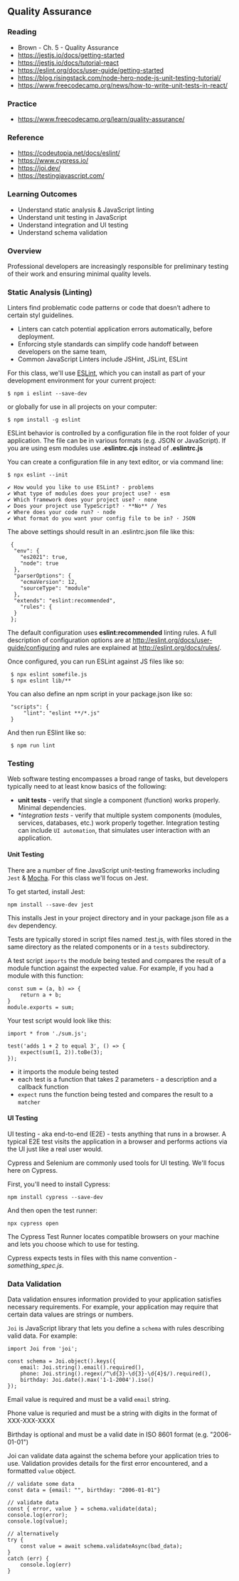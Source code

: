 ## Quality Assurance

### Reading

- Brown - Ch. 5 - Quality Assurance
- https://jestjs.io/docs/getting-started
- https://jestjs.io/docs/tutorial-react
- https://eslint.org/docs/user-guide/getting-started 
- https://blog.risingstack.com/node-hero-node-js-unit-testing-tutorial/
- https://www.freecodecamp.org/news/how-to-write-unit-tests-in-react/

### Practice

- https://www.freecodecamp.org/learn/quality-assurance/

### Reference
- https://codeutopia.net/docs/eslint/
- https://www.cypress.io/
- https://joi.dev/
- https://testingjavascript.com/

### Learning Outcomes

- Understand static analysis & JavaScript linting
- Understand unit testing in JavaScript
- Understand integration and UI testing
- Understand schema validation

### Overview

Professional developers are increasingly responsible for preliminary testing of their work and ensuring minimal quality levels.


### Static Analysis (Linting)

Linters find problematic code patterns or code that doesn’t adhere to certain styl guidelines.

- Linters can catch potential application errors automatically, before deployment.
- Enforcing style standards can simplify code handoff between developers on the same team,
- Common JavaScript Linters include JSHint, JSLint, ESLint

For this class, we'll use [ESLint](http://eslint.org/>), which you can install as part of your development environment for your current project:

    $ npm i eslint --save-dev

or globally for use in all projects on your computer:

    $ npm install -g eslint

ESLint behavior is controlled by a configuration file in the root folder of your application. The file can be in various formats (e.g. JSON or JavaScript). If you are using esm modules use **.eslintrc.cjs** instead of **.eslintrc.js**

You can create a configuration file in any text editor, or via command line:

    $ npx eslint --init

    ✔ How would you like to use ESLint? · problems
    ✔ What type of modules does your project use? · esm
    ✔ Which framework does your project use? · none
    ✔ Does your project use TypeScript? · **No** / Yes
    ✔ Where does your code run? · node
    ✔ What format do you want your config file to be in? · JSON

The above settings should result in an .eslintrc.json file like this:

     {
      "env": {
        "es2021": true,
        "node": true
      },
      "parserOptions": {
        "ecmaVersion": 12,
        "sourceType": "module"
      },
      "extends": "eslint:recommended",
        "rules": {
      }
     };

The default configuration uses **eslint:recommended** linting rules. A full description of configuration options are at http://eslint.org/docs/user-guide/configuring and rules are explained at http://eslint.org/docs/rules/. 

Once configured, you can run ESLint against JS files like so:

     $ npx eslint somefile.js
     $ npx eslint lib/**

You can also define an npm script in your package.json like so:

     "scripts": {
         "lint": "eslint **/*.js" 
     } 

And then run ESlint like so:

     $ npm run lint


### Testing

Web software testing encompasses a broad range of tasks, but developers typically need to at least know basics of the following:

- **unit tests** - verify that single a component (function) works properly. Minimal dependencies.
- **integration tests* - verify that multiple system components (modules, services, databases, etc.) work properly together. Integration testing can include `UI automation`, that simulates user interaction with an application.

#### Unit Testing

There are a number of fine JavaScript unit-testing frameworks including `Jest` & [Mocha](https://mochajs.org/). For this class we'll focus on Jest.

To get started, install Jest:

    npm install --save-dev jest

This installs Jest in your project directory and in your package.json file as a `dev` dependency.

Tests are typically stored in script files named <module>.test.js, with files stored in the same directory as the related components or in a `tests` subdirectory.

A test script `imports` the module being tested and compares the result of a module function against the expected value. For example, if you had a module with this function:

    const sum = (a, b) => {
        return a + b;
    }
    module.exports = sum;

Your test script would look like this:

    import * from './sum.js';
    
    test('adds 1 + 2 to equal 3', () => {
        expect(sum(1, 2)).toBe(3);
    });

- it imports the module being tested
- each test is a function that takes 2 parameters - a description and a callback function
- `expect` runs the function being tested and compares the result to a `matcher`

#### UI Testing

UI testing - aka end-to-end (E2E) - tests anything that runs in a browser. A typical E2E test visits the application in a browser and performs actions via the UI just like a real user would.

Cypress and Selenium are commonly used tools for UI testing. We'll focus here on Cypress.

First, you'll need to install Cypress:

    npm install cypress --save-dev

And then open the test runner:

    npx cypress open

The Cypress Test Runner locates compatible browsers on your machine and lets you choose which to use for testing.

Cypress expects tests in files with this name convention - *something_spec.js*.


### Data Validation

Data validation ensures information provided to your application satisfies necessary requirements. For example, your application may require that certain data values are strings or numbers.

`Joi` is JavaScript library that lets you define a `schema` with rules describing valid data. For example:

    import Joi from 'joi';

    const schema = Joi.object().keys({
        email: Joi.string().email().required(),
        phone: Joi.string().regex(/^\d{3}-\d{3}-\d{4}$/).required(),
        birthday: Joi.date().max('1-1-2004').iso()
    });

Email value is required and must be a valid `email` string.

Phone value is requried and must be a string with digits in the format of XXX-XXX-XXXX

Birthday is optional and must be a valid date in ISO 8601 format (e.g. "2006-01-01")

Joi can validate data against the schema before your application tries to use. Validation provides details for the first error encountered, and a formatted `value` object.

    // validate some data
    const data = {email: "", birthday: "2006-01-01"}

    // validate data
    const { error, value } = schema.validate(data);
    console.log(error);
    console.log(value);

    // alternatively
    try {
        const value = await schema.validateAsync(bad_data);
    }
    catch (err) {
        console.log(err)
    }
